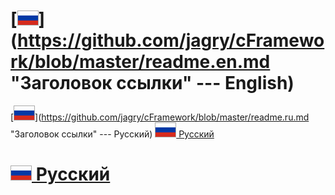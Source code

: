 # [![En](https://github.com/jagry/cFramework/blob/master/images/ru.png)](https://github.com/jagry/cFramework/blob/master/readme.en.md "Заголовок ссылки" --- English)
[![Ru](https://github.com/jagry/cFramework/blob/master/images/ru.png)](https://github.com/jagry/cFramework/blob/master/readme.ru.md "Заголовок ссылки" --- Русский)
[![Ru](https://github.com/jagry/cFramework/blob/master/images/ru.png) Русский](https://github.com/jagry/cFramework/blob/master/readme.ru.md)
# [![Ru](https://github.com/jagry/cFramework/blob/master/images/ru.png) Русский](https://github.com/jagry/cFramework/blob/master/readme.ru.md)
